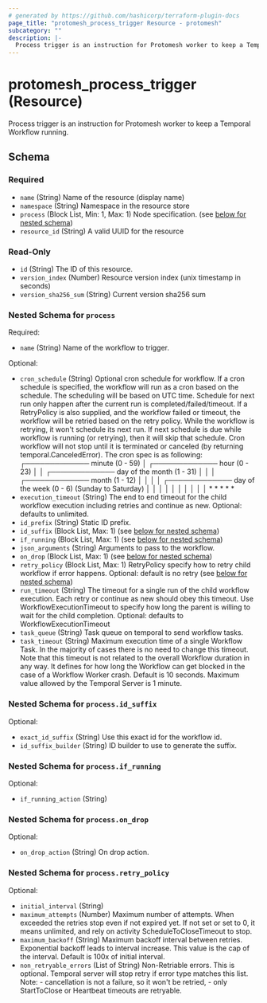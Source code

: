 ```yaml
---
# generated by https://github.com/hashicorp/terraform-plugin-docs
page_title: "protomesh_process_trigger Resource - protomesh"
subcategory: ""
description: |-
  Process trigger is an instruction for Protomesh worker to keep a Temporal Workflow running.
---
```


# protomesh_process_trigger (Resource)

Process trigger is an instruction for Protomesh worker to keep a Temporal Workflow running.



<!-- schema generated by tfplugindocs -->
## Schema

### Required

- `name` (String) Name of the resource (display name)
- `namespace` (String) Namespace in the resource store
- `process` (Block List, Min: 1, Max: 1) Node specification. (see [below for nested schema](#nestedblock--process))
- `resource_id` (String) A valid UUID for the resource

### Read-Only

- `id` (String) The ID of this resource.
- `version_index` (Number) Resource version index (unix timestamp in seconds)
- `version_sha256_sum` (String) Current version sha256 sum

<a id="nestedblock--process"></a>
### Nested Schema for `process`

Required:

- `name` (String) Name of the workflow to trigger.

Optional:

- `cron_schedule` (String) Optional cron schedule for workflow. If a cron schedule is specified, the  workflow will run as a cron based on the schedule. The scheduling will be  based on UTC time. Schedule for next run only happen after the current run  is completed/failed/timeout. If a RetryPolicy is also supplied, and the  workflow failed or timeout, the workflow will be retried based on the retry  policy. While the workflow is retrying, it won't schedule its next run. If  next schedule is due while workflow is running (or retrying), then it will  skip that schedule. Cron workflow will not stop until it is terminated or  canceled (by returning temporal.CanceledError). The cron spec is as  following: ┌───────────── minute (0 - 59) │ ┌───────────── hour (0 - 23) │  │ ┌───────────── day of the month (1 - 31) │ │ │ ┌───────────── month (1 -  12) │ │ │ │ ┌───────────── day of the week (0 - 6) (Sunday to Saturday) │ │  │ │ │ │ │ │ │ │  * * * * *
- `execution_timeout` (String) The end to end timeout for the child workflow execution including retries  and continue as new.  Optional: defaults to unlimited.
- `id_prefix` (String) Static ID prefix.
- `id_suffix` (Block List, Max: 1) (see [below for nested schema](#nestedblock--process--id_suffix))
- `if_running` (Block List, Max: 1) (see [below for nested schema](#nestedblock--process--if_running))
- `json_arguments` (String) Arguments to pass to the workflow.
- `on_drop` (Block List, Max: 1) (see [below for nested schema](#nestedblock--process--on_drop))
- `retry_policy` (Block List, Max: 1) RetryPolicy specify how to retry child workflow if error happens.  Optional: default is no retry (see [below for nested schema](#nestedblock--process--retry_policy))
- `run_timeout` (String) The timeout for a single run of the child workflow execution. Each retry or  continue as new should obey this timeout. Use WorkflowExecutionTimeout to  specify how long the parent is willing to wait for the child completion.  Optional: defaults to WorkflowExecutionTimeout
- `task_queue` (String) Task queue on temporal to send workflow tasks.
- `task_timeout` (String) Maximum execution time of a single Workflow Task. In the majority of cases  there is no need to change this timeout. Note that this timeout is not  related to the overall Workflow duration in any way. It defines for how  long the Workflow can get blocked in the case of a Workflow Worker crash.  Default is 10 seconds. Maximum value allowed by the Temporal Server is 1  minute.

<a id="nestedblock--process--id_suffix"></a>
### Nested Schema for `process.id_suffix`

Optional:

- `exact_id_suffix` (String) Use this exact id for the workflow id.
- `id_suffix_builder` (String) ID builder to use to generate the suffix.


<a id="nestedblock--process--if_running"></a>
### Nested Schema for `process.if_running`

Optional:

- `if_running_action` (String)


<a id="nestedblock--process--on_drop"></a>
### Nested Schema for `process.on_drop`

Optional:

- `on_drop_action` (String) On drop action.


<a id="nestedblock--process--retry_policy"></a>
### Nested Schema for `process.retry_policy`

Optional:

- `initial_interval` (String)
- `maximum_attempts` (Number) Maximum number of attempts. When exceeded the retries stop even if not  expired yet. If not set or set to 0, it means unlimited, and rely on  activity ScheduleToCloseTimeout to stop.
- `maximum_backoff` (String) Maximum backoff interval between retries. Exponential backoff leads to  interval increase. This value is the cap of the interval. Default is 100x  of initial interval.
- `non_retryable_errors` (List of String) Non-Retriable errors. This is optional. Temporal server will stop retry  if error type matches this list. Note:   - cancellation is not a failure, so it won't be retried,   - only StartToClose or Heartbeat timeouts are retryable.


